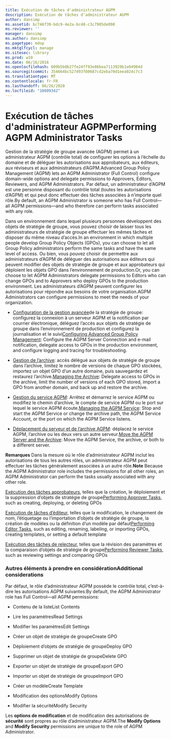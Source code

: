 ```yaml
---
title: Exécution de tâches d'administrateur AGPM
description: Exécution de tâches d'administrateur AGPM
author: dansimp
ms.assetid: bc746f39-bdc9-4e2a-bc48-c3c7905de098
ms.reviewer: ''
manager: dansimp
ms.author: dansimp
ms.pagetype: mdop
ms.mktglfcycl: manage
ms.sitesec: library
ms.prod: w10
ms.date: 06/16/2016
ms.openlocfilehash: 609b5b8b27fe24ff93e86bea7113929b1e04984d
ms.sourcegitcommit: 354664bc527d93f80687cd2eba70d1eea024c7c3
ms.translationtype: MT
ms.contentlocale: fr-FR
ms.lasthandoff: 06/26/2020
ms.locfileid: "10809342"
---
```

# <span data-ttu-id="5ba8d-103">Exécution de tâches d'administrateur AGPM</span><span class="sxs-lookup"><span data-stu-id="5ba8d-103">Performing AGPM Administrator Tasks</span></span>


<span data-ttu-id="5ba8d-104">Gestion de la stratégie de groupe avancée (AGPM) permet à un administrateur AGPM (contrôle total) de configurer les options à l’échelle du domaine et de déléguer les autorisations aux approbateurs, aux éditeurs, aux réviseurs et aux administrateurs d’AGPM.</span><span class="sxs-lookup"><span data-stu-id="5ba8d-104">Advanced Group Policy Management (AGPM) lets an AGPM Administrator (Full Control) configure domain-wide options and delegate permissions to Approvers, Editors, Reviewers, and AGPM Administrators.</span></span> <span data-ttu-id="5ba8d-105">Par défaut, un administrateur d’AGPM est une personne disposant du contrôle total (toutes les autorisations d’AGPM) et qui peut donc effectuer des tâches associées à n’importe quel rôle.</span><span class="sxs-lookup"><span data-stu-id="5ba8d-105">By default, an AGPM Administrator is someone who has Full Control— all AGPM permissions—and who therefore can perform tasks associated with any role.</span></span>

<span data-ttu-id="5ba8d-106">Dans un environnement dans lequel plusieurs personnes développent des objets de stratégie de groupe, vous pouvez choisir de laisser tous les administrateurs de stratégie de groupe effectuer les mêmes tâches et disposer du même niveau d’accès.</span><span class="sxs-lookup"><span data-stu-id="5ba8d-106">In an environment in which multiple people develop Group Policy Objects (GPOs), you can choose to let all Group Policy administrators perform the same tasks and have the same level of access.</span></span> <span data-ttu-id="5ba8d-107">Ou bien, vous pouvez choisir de permettre aux administrateurs d’AGPM de déléguer des autorisations aux éditeurs qui peuvent modifier des objets de stratégie de groupe et aux approbateurs qui déploient les objets GPO dans l’environnement de production.</span><span class="sxs-lookup"><span data-stu-id="5ba8d-107">Or, you can choose to let AGPM Administrators delegate permissions to Editors who can change GPOs and to Approvers who deploy GPOs to the production environment.</span></span> <span data-ttu-id="5ba8d-108">Les administrateurs d’AGPM peuvent configurer les autorisations pour répondre aux besoins de votre organisation.</span><span class="sxs-lookup"><span data-stu-id="5ba8d-108">AGPM Administrators can configure permissions to meet the needs of your organization.</span></span>

-   <span data-ttu-id="5ba8d-109">[Configuration de la gestion avancée](configuring-advanced-group-policy-management-agpm40.md)de la stratégie de groupe: configurez la connexion à un serveur AGPM et la notification par courrier électronique, déléguez l’accès aux objets de stratégie de groupe dans l’environnement de production et configurez la journalisation et le suivi</span><span class="sxs-lookup"><span data-stu-id="5ba8d-109">[Configuring Advanced Group Policy Management](configuring-advanced-group-policy-management-agpm40.md): Configure the AGPM Server Connection and e-mail notification, delegate access to GPOs in the production environment, and configure logging and tracing for troubleshooting.</span></span>

-   <span data-ttu-id="5ba8d-110">[Gestion de l’archive](managing-the-archive-agpm40.md): accès délégué aux objets de stratégie de groupe dans l’archive, limitez le nombre de versions de chaque GPO stockées, importez un objet GPO d’un autre domaine, puis sauvegardez et restaurez l’archive.</span><span class="sxs-lookup"><span data-stu-id="5ba8d-110">[Managing the Archive](managing-the-archive-agpm40.md): Delegate access to GPOs in the archive, limit the number of versions of each GPO stored, import a GPO from another domain, and back up and restore the archive.</span></span>

-   <span data-ttu-id="5ba8d-111">[Gestion du service AGPM](managing-the-agpm-service-agpm40.md): Arrêtez et démarrez le service AGPM ou modifiez le chemin d’archive, le compte de service AGPM ou le port sur lequel le service AGPM écoute.</span><span class="sxs-lookup"><span data-stu-id="5ba8d-111">[Managing the AGPM Service](managing-the-agpm-service-agpm40.md): Stop and start the AGPM Service or change the archive path, the AGPM Service Account, or the port on which the AGPM Service listens.</span></span>

-   <span data-ttu-id="5ba8d-112">[Déplacement du serveur et de l’archive AGPM](move-the-agpm-server-and-the-archive-agpm40.md): déplacez le service AGPM, l’archive ou les deux vers un autre serveur.</span><span class="sxs-lookup"><span data-stu-id="5ba8d-112">[Move the AGPM Server and the Archive](move-the-agpm-server-and-the-archive-agpm40.md): Move the AGPM Service, the archive, or both to a different server.</span></span>

<span data-ttu-id="5ba8d-113">**Remarques**  Dans la mesure où le rôle d’administrateur AGPM inclut les autorisations de tous les autres rôles, un administrateur AGPM peut effectuer les tâches généralement associées à un autre rôle.</span><span class="sxs-lookup"><span data-stu-id="5ba8d-113">**Note** Because the AGPM Administrator role includes the permissions for all other roles, an AGPM Administrator can perform the tasks usually associated with any other role.</span></span>

<span data-ttu-id="5ba8d-114">[Exécution des tâches approbateurs](performing-approver-tasks-agpm40.md), telles que la création, le déploiement et la suppression d’objets de stratégie de groupe</span><span class="sxs-lookup"><span data-stu-id="5ba8d-114">[Performing Approver Tasks](performing-approver-tasks-agpm40.md), such as creating, deploying, or deleting GPOs</span></span>

<span data-ttu-id="5ba8d-115">[Exécution de tâches d’éditeur](performing-editor-tasks-agpm40.md), telles que la modification, le changement de nom, l’étiquetage ou l’importation d’objets de stratégie de groupe, la création de modèles ou la définition d’un modèle par défaut</span><span class="sxs-lookup"><span data-stu-id="5ba8d-115">[Performing Editor Tasks](performing-editor-tasks-agpm40.md), such as editing, renaming, labeling, or importing GPOs, creating templates, or setting a default template</span></span>

<span data-ttu-id="5ba8d-116">[Exécution des tâches de relecteur](performing-reviewer-tasks-agpm40.md), telles que la révision des paramètres et la comparaison d’objets de stratégie de groupe</span><span class="sxs-lookup"><span data-stu-id="5ba8d-116">[Performing Reviewer Tasks](performing-reviewer-tasks-agpm40.md), such as reviewing settings and comparing GPOs</span></span>

 

### <span data-ttu-id="5ba8d-117">Autres éléments à prendre en considération</span><span class="sxs-lookup"><span data-stu-id="5ba8d-117">Additional considerations</span></span>

<span data-ttu-id="5ba8d-118">Par défaut, le rôle d’administrateur AGPM possède le contrôle total, c’est-à-dire les autorisations AGPM suivantes:</span><span class="sxs-lookup"><span data-stu-id="5ba8d-118">By default, the AGPM Administrator role has Full Control—all AGPM permissions:</span></span>

-   <span data-ttu-id="5ba8d-119">Contenu de la liste</span><span class="sxs-lookup"><span data-stu-id="5ba8d-119">List Contents</span></span>

-   <span data-ttu-id="5ba8d-120">Lire les paramètres</span><span class="sxs-lookup"><span data-stu-id="5ba8d-120">Read Settings</span></span>

-   <span data-ttu-id="5ba8d-121">Modifier les paramètres</span><span class="sxs-lookup"><span data-stu-id="5ba8d-121">Edit Settings</span></span>

-   <span data-ttu-id="5ba8d-122">Créer un objet de stratégie de groupe</span><span class="sxs-lookup"><span data-stu-id="5ba8d-122">Create GPO</span></span>

-   <span data-ttu-id="5ba8d-123">Déploiement d’objets de stratégie de groupe</span><span class="sxs-lookup"><span data-stu-id="5ba8d-123">Deploy GPO</span></span>

-   <span data-ttu-id="5ba8d-124">Supprimer un objet de stratégie de groupe</span><span class="sxs-lookup"><span data-stu-id="5ba8d-124">Delete GPO</span></span>

-   <span data-ttu-id="5ba8d-125">Exporter un objet de stratégie de groupe</span><span class="sxs-lookup"><span data-stu-id="5ba8d-125">Export GPO</span></span>

-   <span data-ttu-id="5ba8d-126">Importer un objet de stratégie de groupe</span><span class="sxs-lookup"><span data-stu-id="5ba8d-126">Import GPO</span></span>

-   <span data-ttu-id="5ba8d-127">Créer un modèle</span><span class="sxs-lookup"><span data-stu-id="5ba8d-127">Create Template</span></span>

-   <span data-ttu-id="5ba8d-128">Modification des options</span><span class="sxs-lookup"><span data-stu-id="5ba8d-128">Modify Options</span></span>

-   <span data-ttu-id="5ba8d-129">Modifier la sécurité</span><span class="sxs-lookup"><span data-stu-id="5ba8d-129">Modify Security</span></span>

<span data-ttu-id="5ba8d-130">Les **options de modification** et de modification des autorisations de **sécurité** sont propres au rôle d’administrateur AGPM.</span><span class="sxs-lookup"><span data-stu-id="5ba8d-130">The **Modify Options** and **Modify Security** permissions are unique to the role of AGPM Administrator.</span></span>

 

 






